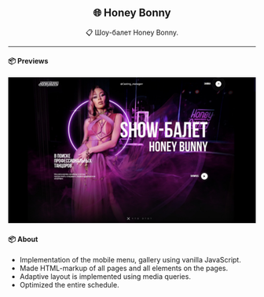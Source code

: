 <h2 align="center">🌐 Honey Bonny</h2>
<p align="center">📋 Шоу-балет Honey Bonny.</p>

-----

#### 📦 Previews
![App Screenshot](assets/img/preview.jpg)

#### 📦 About

- Implementation of the mobile menu, gallery using vanilla JavaScript.
- Made HTML-markup of all pages and all elements on the pages.
- Adaptive layout is implemented using media queries.
- Optimized the entire schedule.

